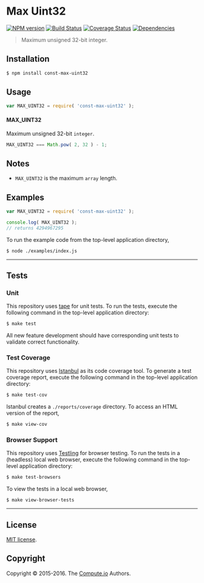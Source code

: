 Max Uint32
===
[![NPM version][npm-image]][npm-url] [![Build Status][build-image]][build-url] [![Coverage Status][coverage-image]][coverage-url] [![Dependencies][dependencies-image]][dependencies-url]

> Maximum unsigned 32-bit integer.


## Installation

``` bash
$ npm install const-max-uint32
```


## Usage

``` javascript
var MAX_UINT32 = require( 'const-max-uint32' );
```

#### MAX_UINT32

Maximum unsigned 32-bit `integer`. 

``` javascript
MAX_UINT32 === Math.pow( 2, 32 ) - 1;
```


## Notes

-	`MAX_UINT32` is the maximum `array` length.


## Examples

``` javascript
var MAX_UINT32 = require( 'const-max-uint32' );

console.log( MAX_UINT32 );
// returns 4294967295
```

To run the example code from the top-level application directory,

``` bash
$ node ./examples/index.js
```


---
## Tests

### Unit

This repository uses [tape][tape] for unit tests. To run the tests, execute the following command in the top-level application directory:

``` bash
$ make test
```

All new feature development should have corresponding unit tests to validate correct functionality.


### Test Coverage

This repository uses [Istanbul][istanbul] as its code coverage tool. To generate a test coverage report, execute the following command in the top-level application directory:

``` bash
$ make test-cov
```

Istanbul creates a `./reports/coverage` directory. To access an HTML version of the report,

``` bash
$ make view-cov
```


### Browser Support

This repository uses [Testling][testling] for browser testing. To run the tests in a (headless) local web browser, execute the following command in the top-level application directory:

``` bash
$ make test-browsers
```

To view the tests in a local web browser,

``` bash
$ make view-browser-tests
```

<!-- [![browser support][browsers-image]][browsers-url] -->


---
## License

[MIT license](http://opensource.org/licenses/MIT). 


## Copyright

Copyright &copy; 2015-2016. The [Compute.io][compute-io] Authors.


[npm-image]: http://img.shields.io/npm/v/const-max-uint32.svg
[npm-url]: https://npmjs.org/package/const-max-uint32

[build-image]: http://img.shields.io/travis/const-io/max-uint32/master.svg
[build-url]: https://travis-ci.org/const-io/max-uint32

[coverage-image]: https://img.shields.io/codecov/c/github/const-io/max-uint32/master.svg
[coverage-url]: https://codecov.io/github/const-io/max-uint32?branch=master

[dependencies-image]: http://img.shields.io/david/const-io/max-uint32.svg
[dependencies-url]: https://david-dm.org/const-io/max-uint32

[dev-dependencies-image]: http://img.shields.io/david/dev/const-io/max-uint32.svg
[dev-dependencies-url]: https://david-dm.org/dev/const-io/max-uint32

[github-issues-image]: http://img.shields.io/github/issues/const-io/max-uint32.svg
[github-issues-url]: https://github.com/const-io/max-uint32/issues

[tape]: https://github.com/substack/tape
[istanbul]: https://github.com/gotwarlost/istanbul
[testling]: https://ci.testling.com

[compute-io]: https://github.com/compute-io